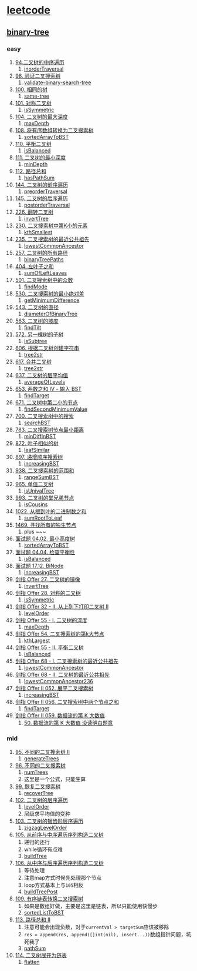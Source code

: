 # [leetcode](https://leetcode-cn.com)

## [binary-tree](https://leetcode-cn.com/tag/binary-tree/problemset/)

### easy

1. [94.二叉树的中序遍历](https://leetcode-cn.com/problems/binary-tree-inorder-traversal/)
    1. [inorderTraversal](../binary_tree/inorderTraversal.go)
2. [98. 验证二叉搜索树](https://leetcode-cn.com/problems/validate-binary-search-tree/)
    1. [validate-binary-search-tree](../binary_tree/isValidBST.go)
3. [100. 相同的树](https://leetcode-cn.com/problems/same-tree/)
    1. [same-tree](../binary_tree/isSameTree.go)
4. [101. 对称二叉树](https://leetcode-cn.com/problems/symmetric-tree/submissions/)
    1. [isSymmetric](../binary_tree/isSymmetric.go)
5. [104. 二叉树的最大深度](https://leetcode-cn.com/problems/maximum-depth-of-binary-tree/)
    1. [maxDepth](../binary_tree/maxDepth.go)
6. [108. 将有序数组转换为二叉搜索树](https://leetcode-cn.com/problems/convert-sorted-array-to-binary-search-tree/)
    1. [sortedArrayToBST](../binary_tree/sortedArrayToBST.go)
7. [110. 平衡二叉树](https://leetcode-cn.com/problems/balanced-binary-tree/)
    1. [isBalanced](../binary_tree/isBalanced.go)
8. [111. 二叉树的最小深度](https://leetcode-cn.com/problems/minimum-depth-of-binary-tree/)
    1. [minDepth](../binary_tree/minDepth.go)
9. [112. 路径总和](https://leetcode-cn.com/problems/path-sum/)
    1. [hasPathSum](../binary_tree/hasPathSum.go)
10. [144. 二叉树的前序遍历](https://leetcode-cn.com/problems/binary-tree-preorder-traversal/)
    1. [preorderTraversal](../binary_tree/preorderTraversal.go)
11. [145. 二叉树的后序遍历](https://leetcode-cn.com/problems/binary-tree-postorder-traversal/)
    1. [postorderTraversal](../binary_tree/postorderTraversal.go)
12. [226. 翻转二叉树](https://leetcode-cn.com/problems/invert-binary-tree/)
    1. [invertTree](../binary_tree/invertTree.go)
13. [230. 二叉搜索树中第K小的元素](https://leetcode-cn.com/problems/kth-smallest-element-in-a-bst/)
    1. [kthSmallest](../binary_tree/kthSmallest.go)
14. [235. 二叉搜索树的最近公共祖先](https://leetcode-cn.com/problems/lowest-common-ancestor-of-a-binary-search-tree/)
    1. [lowestCommonAncestor](../binary_tree/lowestCommonAncestor.go)
15. [257. 二叉树的所有路径](https://leetcode-cn.com/problems/binary-tree-paths/)
    1. [binaryTreePaths](../binary_tree/binaryTreePaths.go)
16. [404. 左叶子之和](https://leetcode-cn.com/problems/sum-of-left-leaves/)
    1. [sumOfLeftLeaves](../binary_tree/sumOfLeftLeaves.go)
17. [501. 二叉搜索树中的众数](https://leetcode-cn.com/problems/find-mode-in-binary-search-tree/solution/er-cha-sou-suo-shu-zhong-de-zhong-shu-by-leetcode-/)
    1. [findMode](../binary_tree/findMode.go)
18. [530. 二叉搜索树的最小绝对差](https://leetcode-cn.com/problems/minimum-absolute-difference-in-bst/submissions/)
    1. [getMinimumDifference](../binary_tree/getMinimumDifference.go)
19. [543. 二叉树的直径](https://leetcode-cn.com/problems/diameter-of-binary-tree/solution/er-cha-shu-de-zhi-jing-by-leetcode-solution/)
    1. [diameterOfBinaryTree](../binary_tree/diameterOfBinaryTree.go)
20. [563. 二叉树的坡度](https://leetcode-cn.com/problems/binary-tree-tilt/)
    1. [findTilt](../binary_tree/findTilt.go)
21. [572. 另一棵树的子树](https://leetcode-cn.com/submissions/detail/237716107/)
    1. [isSubtree](../binary_tree/isSubtree.go)
22. [606. 根据二叉树创建字符串](https://leetcode-cn.com/problems/construct-string-from-binary-tree/)
    1. [tree2str](../binary_tree/tree2str.go)
23. [617. 合并二叉树](https://leetcode-cn.com/problems/merge-two-binary-trees/solution/he-bing-er-cha-shu-by-leetcode-solution/)
    1. [tree2str](../binary_tree/mergeTrees.go)
24. [637. 二叉树的层平均值](https://leetcode-cn.com/problems/average-of-levels-in-binary-tree/)
    1. [averageOfLevels](../binary_tree/averageOfLevels.go)
25. [653. 两数之和 IV - 输入 BST](https://leetcode-cn.com/problems/two-sum-iv-input-is-a-bst/solution/liang-shu-zhi-he-iv-by-leetcode/)
    1. [findTarget](../binary_tree/findTarget.go)
26. [671. 二叉树中第二小的节点](https://leetcode-cn.com/problems/second-minimum-node-in-a-binary-tree/solution/er-cha-shu-zhong-di-er-xiao-de-jie-dian-bhxiw/)
    1. [findSecondMinimumValue](../binary_tree/findSecondMinimumValue.go)
27. [700. 二叉搜索树中的搜索](https://leetcode-cn.com/problems/search-in-a-binary-search-tree/)
    1. [searchBST](../binary_tree/searchBST.go)
28. [783. 二叉搜索树节点最小距离](https://leetcode-cn.com/problems/minimum-distance-between-bst-nodes/submissions/)
    1. [minDiffInBST](../binary_tree/minDiffInBST.go)
29. [872. 叶子相似的树](https://leetcode-cn.com/problems/leaf-similar-trees/)
    1. [leafSimilar](../binary_tree/leafSimilar.go)
30. [897. 递增顺序搜索树](https://leetcode-cn.com/problems/increasing-order-search-tree/submissions/)
    1. [increasingBST](../binary_tree/increasingBST.go)
31. [938. 二叉搜索树的范围和](https://leetcode-cn.com/problems/range-sum-of-bst/submissions/)
    1. [rangeSumBST](../binary_tree/rangeSumBST.go)
32. [965. 单值二叉树](https://leetcode-cn.com/problems/univalued-binary-tree/)
    1. [isUnivalTree](../binary_tree/isUnivalTree.go)
33. [993. 二叉树的堂兄弟节点](https://leetcode-cn.com/problems/cousins-in-binary-tree/)
    1. [isCousins](../binary_tree/isCousins.go)
34. [1022. 从根到叶的二进制数之和](https://leetcode-cn.com/problems/sum-of-root-to-leaf-binary-numbers/)
    1. [sumRootToLeaf](../binary_tree/sumRootToLeaf.go)
35. [1469. 寻找所有的独生节点](https://leetcode-cn.com/problems/find-all-the-lonely-nodes/)
    1. plus ~~~
36. [面试题 04.02. 最小高度树](https://leetcode-cn.com/problems/minimum-height-tree-lcci/)
    1. [sortedArrayToBST](../binary_tree/sortedArrayToBST.go)
37. [面试题 04.04. 检查平衡性](https://leetcode-cn.com/problems/check-balance-lcci/)
    1. [isBalanced](../binary_tree/isBalanced.go)
38. [面试题 17.12. BiNode](https://leetcode-cn.com/problems/binode-lcci/)
    1. [increasingBST](../binary_tree/increasingBST.go)
39. [剑指 Offer 27. 二叉树的镜像](https://leetcode-cn.com/problems/er-cha-shu-de-jing-xiang-lcof/)
    1. [invertTree](../binary_tree/invertTree.go)
40. [剑指 Offer 28. 对称的二叉树](https://leetcode-cn.com/problems/dui-cheng-de-er-cha-shu-lcof/)
    1. [isSymmetric](../binary_tree/isSymmetric.go)
41. [剑指 Offer 32 - II. 从上到下打印二叉树 II](https://leetcode-cn.com/problems/cong-shang-dao-xia-da-yin-er-cha-shu-ii-lcof/)
    1. [levelOrder](../binary_tree/levelOrder.go)
42. [剑指 Offer 55 - I. 二叉树的深度](https://leetcode-cn.com/problems/er-cha-shu-de-shen-du-lcof/)
    1. [maxDepth](../binary_tree/maxDepth.go)
43. [剑指 Offer 54. 二叉搜索树的第k大节点](https://leetcode-cn.com/problems/er-cha-sou-suo-shu-de-di-kda-jie-dian-lcof/)
    1. [kthLargest](../binary_tree/kthLargest.go)
44. [剑指 Offer 55 - II. 平衡二叉树](https://leetcode-cn.com/problems/ping-heng-er-cha-shu-lcof/)
    1. [isBalanced](../binary_tree/isBalanced.go)
45. [剑指 Offer 68 - I. 二叉搜索树的最近公共祖先](https://leetcode-cn.com/problems/er-cha-sou-suo-shu-de-zui-jin-gong-gong-zu-xian-lcof/)
    1. [lowestCommonAncestor](../binary_tree/lowestCommonAncestor.go)
46. [剑指 Offer 68 - II. 二叉树的最近公共祖先]()
    1. [lowestCommonAncestor236](../binary_tree/lowestCommonAncestor236.go)
47. [剑指 Offer II 052. 展平二叉搜索树](https://leetcode-cn.com/problems/NYBBNL/)
    1. [increasingBST](../binary_tree/increasingBST.go)
48. [剑指 Offer II 056. 二叉搜索树中两个节点之和](https://leetcode-cn.com/problems/opLdQZ/)
    1. [findTarget](../binary_tree/findTarget.go)
49. [剑指 Offer II 059. 数据流的第 K 大数值](https://leetcode-cn.com/problems/jBjn9C/)
    1. [50. 数据流的第 K 大数值 没读明白题意](.)

### mid

1. [95. 不同的二叉搜索树 II](https://leetcode-cn.com/problems/unique-binary-search-trees-ii/)
    1. [generateTrees](../binary_tree/generateTrees.go)
2. [96. 不同的二叉搜索树](https://leetcode-cn.com/problems/unique-binary-search-trees/solution/bu-tong-de-er-cha-sou-suo-shu-by-leetcode-solution/)
    1. [numTrees](../binary_tree/numTrees.go)
    2. 这里是一个公式，只能生算
3. [99. 恢复二叉搜索树](https://leetcode-cn.com/problems/recover-binary-search-tree/)
    1. [recoverTree](../binary_tree/recoverTree.go)
4. [102. 二叉树的层序遍历](https://leetcode-cn.com/problems/binary-tree-level-order-traversal/)
    1. [levelOrder](../binary_tree/levelOrder.go)
    2. 层级求平均值的变种
5. [103. 二叉树的锯齿形层序遍历](https://leetcode-cn.com/problems/binary-tree-zigzag-level-order-traversal/)
    1. [zigzagLevelOrder](../binary_tree/zigzagLevelOrder.go)
6. [105. 从前序与中序遍历序列构造二叉树](https://leetcode-cn.com/problems/construct-binary-tree-from-preorder-and-inorder-traversal/)
    1. 递归的还行
    2. while循环有点难
    3. [buildTree](../binary_tree/buildTree.go)
7. [106. 从中序与后序遍历序列构造二叉树](https://leetcode-cn.com/problems/construct-binary-tree-from-inorder-and-postorder-traversal/)
    1. 等待处理
    2. 注意map方式时候先处理那个节点
    3. loop方式基本上与`105`相反
    4. [buildTreePost](../binary_tree/buildTreePost.go)
8. [109. 有序链表转换二叉搜索树](https://leetcode-cn.com/problems/convert-sorted-list-to-binary-search-tree/)
    1. 如果是数组好做，主要是这里是链表，所以只能使用快慢步
    2. [sortedListToBST](../binary_tree/sortedListToBST.go)
9. [113. 路径总和 II](https://leetcode-cn.com/problems/path-sum-ii/)
    1. 注意可能会出现负数，对于`currentVal > targetSum`应该被移除
    2. `res = append(res, append([]int(nil), insert...))`数组指针问题，坑死我了
    3. [pathSum](../binary_tree/pathSum.go)
10. [114. 二叉树展开为链表](https://leetcode-cn.com/problems/flatten-binary-tree-to-linked-list/)
    1. [flatten](../binary_tree/flatten.go)